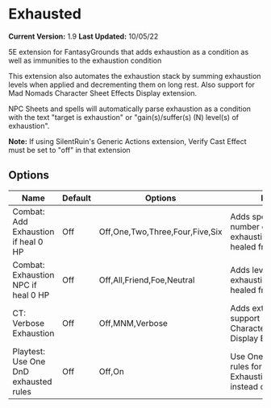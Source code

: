 # Exhausted

**Current Version:** 1.9
**Last Updated:** 10/05/22

5E extension for FantasyGrounds that adds exhaustion as a condition as well as immunities to the exhaustion condition

This extension also automates the exhaustion stack by summing exhaustion levels when applied and decrementing them on long rest. Also support for Mad Nomads Character Sheet Effects Display extension.

NPC Sheets and spells will automatically parse exhaustion as a condition with the text "target is exhaustion" or "gain(s)/suffer(s) (N) level(s) of exhaustion".

**Note:** If using SilentRuin's Generic Actions extension, Verify Cast Effect must be set to "off" in that extension

## Options

| Name| Default | Options | Notes |
|---|---|---|---|
|Combat: Add Exhaustion if heal 0 HP| Off| Off,One,Two,Three,Four,Five,Six| Adds specified number of levels of exhaustion when healed from 0 HP|
|Combat: Exhaustion NPC if heal 0 HP| Off| Off,All,Friend,Foe,Neutral| Adds level(s) of exhaustion to NPCs if healed from 0 HP|
|CT: Verbose Exhaustion| Off| Off,MNM,Verbose|Adds extra text to support Mad Nomads Character Sheet Display Extension|
|Playtest: Use One DnD exhausted rules| Off| Off,On|Use One DnD playtest rules for Exhaustion/Exhausted instead of 5E|
